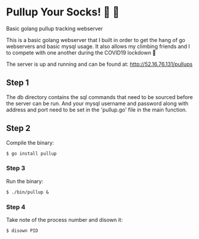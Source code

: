 # Pullup Your Socks! :muscle: :socks: 
Basic golang pullup tracking webserver

This is a basic golang webserver that I built in order to get the hang of go webservers and basic mysql usage.
It also allows my climbing friends and I to compete with one another during the COVID19 lockdown :muscle:

The server is up and running and can be found at: http://52.16.76.131/pullups

## Step 1

The db directory contains the sql commands that need to be sourced before the server can be run. And your mysql username and 
password along with address and port need to be set in the 'pullup.go' file in the main function.

## Step 2

Compile the binary: <pre><code>$ go install pullup</code></pre>

### Step 3

Run the binary: <pre><code>$ ./bin/pullup &</code></pre>

### Step 4

Take note of the process number and disown it:

<pre><code>$ disown PID </code></pre>

